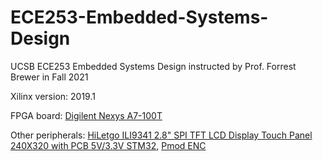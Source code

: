 # ECE253-Embedded-Systems-Design
UCSB ECE253 Embedded Systems Design instructed by Prof. Forrest Brewer in Fall 2021

Xilinx version: 2019.1

FPGA board: [Digilent Nexys A7-100T](https://digilent.com/shop/nexys-a7-fpga-trainer-board-recommended-for-ece-curriculum/)

Other peripherals: [HiLetgo ILI9341 2.8" SPI TFT LCD Display Touch Panel 240X320 with PCB 5V/3.3V STM32](https://www.amazon.com/dp/B073R7BH1B?psc=1&ref=ppx_yo2_dt_b_product_details), [Pmod ENC](https://digilent.com/shop/pmod-enc-rotary-encoder/)
